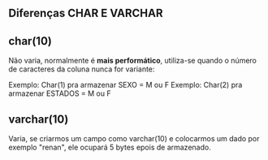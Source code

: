 ## Diferenças CHAR E VARCHAR

## char(10)
Não varia, normalmente é  **mais performático**, utiliza-se quando o número de caracteres da coluna nunca for variante:

Exemplo: Char(1) pra armazenar SEXO = M ou F
Exemplo: Char(2) pra armazenar ESTADOS = M ou F

## varchar(10)
Varia, se criarmos um campo como varchar(10) e colocarmos um dado por exemplo "renan", ele ocupará 5 bytes 
epois de armazenado.
